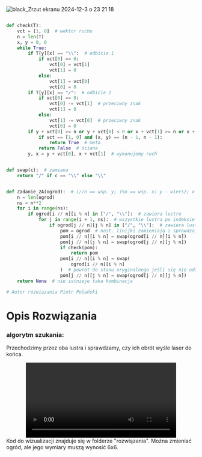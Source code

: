 
![black_Zrzut ekranu 2024-12-3 o 23 21 18](https://github.com/user-attachments/assets/fb7d1dfb-17f5-4e70-a3bf-12d5552a4bef)

```python

def check(T):
    vct = [1, 0]  # wektor ruchu
    n = len(T)
    x, y = 0, 0
    while True:
        if T[y][x] == "\\":  # odbicie 1
            if vct[0] == 0:
                vct[0] = vct[1]
                vct[1] = 0
            else:
                vct[1] = vct[0]
                vct[0] = 0
        if T[y][x] == "/":  # odbicie 2
            if vct[0] == 0:
                vct[0] -= vct[1]  # przeciwny znak
                vct[1] = 0
            else:
                vct[1] -= vct[0]  # przeciwny znak
                vct[0] = 0
        if y + vct[0] >= n or y + vct[0] < 0 or x + vct[1] >= n or x + vct[1] < 0:
            if vct == [1, 0] and (x, y) == (n - 1, n - 1):
                return True  # meta
            return False  # ściana
        y, x = y + vct[0], x + vct[1]  # wykonujemy ruch


def swap(c):  # zamiana
    return "/" if c == "\\" else "\\"


def Zadanie_2A(ogrod):  # i//n == wsp. y; i%n == wsp. x; y - wiersz; x - kolumna
    n = len(ogrod)
    ns = n**2
    for i in range(ns):
        if ogrod[i // n][i % n] in ["/", "\\"]:  # zawiera lustro
            for j in range(i + 1, ns):  # wszystkie lustra po indeksie i
                if ogrod[j // n][j % n] in ["/", "\\"]:  # zawiera lustro
                    pom = ogrod  # nast. linijki zamieniają i sprawdzają ogród
                    pom[i // n][i % n] = swap(ogrod[i // n][i % n])
                    pom[j // n][j % n] = swap(ogrod[j // n][j % n])
                    if check(pom):
                        return pom
                    pom[i // n][i % n] = swap(
                        ogrod[i // n][i % n]
                    )  # powrót do stanu oryginalnego jeśli się nie udało
                    pom[j // n][j % n] = swap(ogrod[j // n][j % n])
    return None  # nie istnieje taka kombinacja

# Autor rozwiązania Piotr Polański

```

# Opis Rozwiązania

### algorytm szukania:

Przechodzimy przez oba lustra i sprawdzamy, czy ich obrót wyśle laser do końca.


<div align="center"> 
    <video src="https://github.com/user-attachments/assets/bdd8c0d3-ea93-4d61-8bf2-59e2d0e163e5" width="400" />
</div>
Kod do wizualizacji znajduje się w folderze "rozwiązania". Można zmieniać ogród, ale jego wymiary muszą wynosić 6x6.

